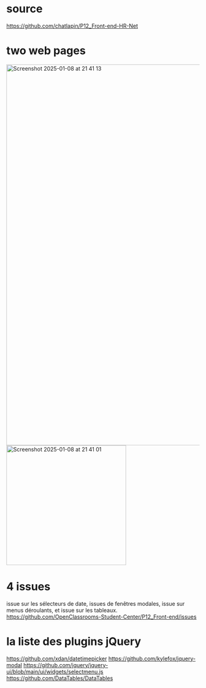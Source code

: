 # source
https://github.com/chatlapin/P12_Front-end-HR-Net

# two web pages
<img width="992" alt="Screenshot 2025-01-08 at 21 41 13" src="https://github.com/user-attachments/assets/d16f7837-e3d3-4579-b305-3df365052b66" />
<img width="312" alt="Screenshot 2025-01-08 at 21 41 01" src="https://github.com/user-attachments/assets/5ac1769b-882c-4d4c-99f8-a6b04bb4da95" />

# 4 issues
issue sur les sélecteurs de date, issues de fenêtres modales, issue sur menus déroulants, et issue sur les tableaux. 
https://github.com/OpenClassrooms-Student-Center/P12_Front-end/issues

# la liste des plugins jQuery 
https://github.com/xdan/datetimepicker
https://github.com/kylefox/jquery-modal
https://github.com/jquery/jquery-ui/blob/main/ui/widgets/selectmenu.js
https://github.com/DataTables/DataTables
